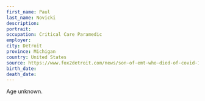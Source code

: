 ```yaml
---
first_name: Paul 
last_name: Novicki
description: 
portrait: 
occupation: Critical Care Paramedic
employer: 
city: Detroit
province: Michigan
country: United States
source: https://www.fox2detroit.com/news/son-of-emt-who-died-of-covid-19-urges-everyone-to-stay-home-to-avoid-their-nightmare
birth_date: 
death_date: 
---
```


Age unknown.
